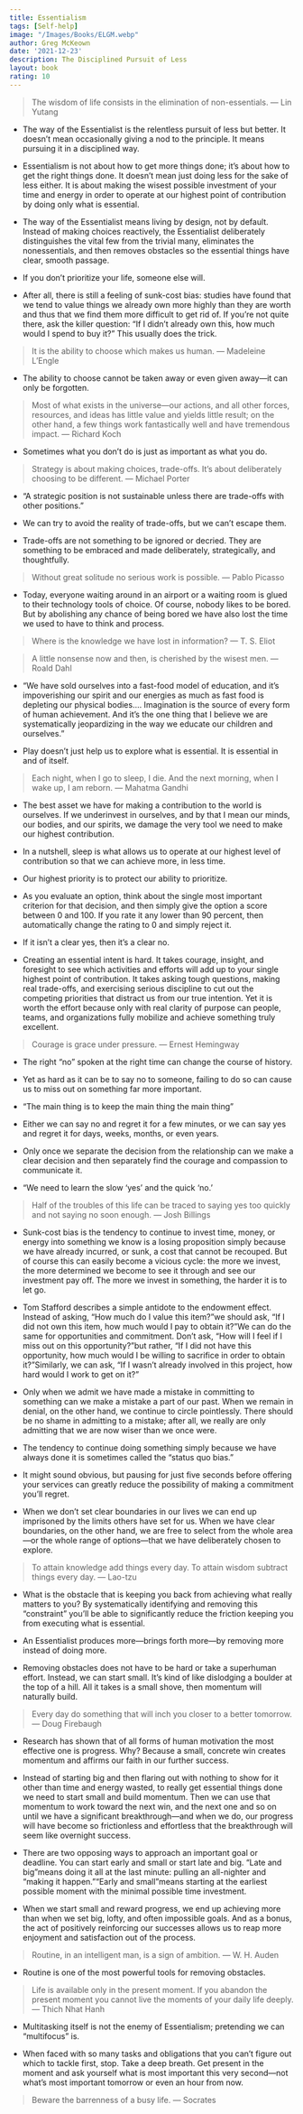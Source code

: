 ```yaml
---
title: Essentialism
tags: [Self-help]
image: "/Images/Books/ELGM.webp"
author: Greg McKeown
date: '2021-12-23'
description: The Disciplined Pursuit of Less
layout: book
rating: 10
---
```


> The wisdom of life consists in the elimination of non-essentials. — Lin Yutang

- The way of the Essentialist is the relentless pursuit of less but better. It doesn’t mean occasionally giving a nod to the principle. It means pursuing it in a disciplined way.

- Essentialism is not about how to get more things done; it’s about how to get the right things done. It doesn’t mean just doing less for the sake of less either. It is about making the wisest possible investment of your time and energy in order to operate at our highest point of contribution by doing only what is essential.

- The way of the Essentialist means living by design, not by default. Instead of making choices reactively, the Essentialist deliberately distinguishes the vital few from the trivial many, eliminates the nonessentials, and then removes obstacles so the essential things have clear, smooth passage.

- If you don’t prioritize your life, someone else will.

- After all, there is still a feeling of sunk-cost bias: studies have found that we tend to value things we already own more highly than they are worth and thus that we find them more difficult to get rid of. If you’re not quite there, ask the killer question: “If I didn’t already own this, how much would I spend to buy it?” This usually does the trick.

> It is the ability to choose which makes us human. — Madeleine L’Engle
 
- The ability to choose cannot be taken away or even given away—it can only be forgotten.

> Most of what exists in the universe—our actions, and all other forces, resources, and ideas has little value and yields little result; on the other hand, a few things work fantastically well and have tremendous impact. — Richard Koch
 
- Sometimes what you don’t do is just as important as what you do.

> Strategy is about making choices, trade-offs. It’s about deliberately choosing to be different. — Michael Porter
 
- “A strategic position is not sustainable unless there are trade-offs with other positions.”

- We can try to avoid the reality of trade-offs, but we can’t escape them.

- Trade-offs are not something to be ignored or decried. They are something to be embraced and made deliberately, strategically, and thoughtfully.

> Without great solitude no serious work is possible. — Pablo Picasso
 
- Today, everyone waiting around in an airport or a waiting room is glued to their technology tools of choice. Of course, nobody likes to be bored. But by abolishing any chance of being bored we have also lost the time we used to have to think and process.

> Where is the knowledge we have lost in information? — T. S. Eliot
 
> A little nonsense now and then, is cherished by the wisest men. — Roald Dahl
 
- “We have sold ourselves into a fast-food model of education, and it’s impoverishing our spirit and our energies as much as fast food is depleting our physical bodies.… Imagination is the source of every form of human achievement. And it’s the one thing that I believe we are systematically jeopardizing in the way we educate our children and ourselves.”

- Play doesn’t just help us to explore what is essential. It is essential in and of itself.

> Each night, when I go to sleep, I die. And the next morning, when I wake up, I am reborn. — Mahatma Gandhi
 
- The best asset we have for making a contribution to the world is ourselves. If we underinvest in ourselves, and by that I mean our minds, our bodies, and our spirits, we damage the very tool we need to make our highest contribution.

- In a nutshell, sleep is what allows us to operate at our highest level of contribution so that we can achieve more, in less time.

- Our highest priority is to protect our ability to prioritize.

- As you evaluate an option, think about the single most important criterion for that decision, and then simply give the option a score between 0 and 100. If you rate it any lower than 90 percent, then automatically change the rating to 0 and simply reject it.

- If it isn’t a clear yes, then it’s a clear no.

- Creating an essential intent is hard. It takes courage, insight, and foresight to see which activities and efforts will add up to your single highest point of contribution. It takes asking tough questions, making real trade-offs, and exercising serious discipline to cut out the competing priorities that distract us from our true intention. Yet it is worth the effort because only with real clarity of purpose can people, teams, and organizations fully mobilize and achieve something truly excellent.

> Courage is grace under pressure. — Ernest Hemingway
 
- The right “no” spoken at the right time can change the course of history.

- Yet as hard as it can be to say no to someone, failing to do so can cause us to miss out on something far more important.

- “The main thing is to keep the main thing the main thing”

- Either we can say no and regret it for a few minutes, or we can say yes and regret it for days, weeks, months, or even years.

- Only once we separate the decision from the relationship can we make a clear decision and then separately find the courage and compassion to communicate it.

- “We need to learn the slow ‘yes’ and the quick ‘no.’

> Half of the troubles of this life can be traced to saying yes too quickly and not saying no soon enough. — Josh Billings
 
- Sunk-cost bias is the tendency to continue to invest time, money, or energy into something we know is a losing proposition simply because we have already incurred, or sunk, a cost that cannot be recouped. But of course this can easily become a vicious cycle: the more we invest, the more determined we become to see it through and see our investment pay off. The more we invest in something, the harder it is to let go.

- Tom Stafford describes a simple antidote to the endowment effect. Instead of asking, “How much do I value this item?”we should ask, “If I did not own this item, how much would I pay to obtain it?”We can do the same for opportunities and commitment. Don’t ask, “How will I feel if I miss out on this opportunity?”but rather, “If I did not have this opportunity, how much would I be willing to sacrifice in order to obtain it?”Similarly, we can ask, “If I wasn’t already involved in this project, how hard would I work to get on it?”

- Only when we admit we have made a mistake in committing to something can we make a mistake a part of our past. When we remain in denial, on the other hand, we continue to circle pointlessly. There should be no shame in admitting to a mistake; after all, we really are only admitting that we are now wiser than we once were.

- The tendency to continue doing something simply because we have always done it is sometimes called the “status quo bias.”

- It might sound obvious, but pausing for just five seconds before offering your services can greatly reduce the possibility of making a commitment you’ll regret.

- When we don’t set clear boundaries in our lives we can end up imprisoned by the limits others have set for us. When we have clear boundaries, on the other hand, we are free to select from the whole area—or the whole range of options—that we have deliberately chosen to explore.

> To attain knowledge add things every day. To attain wisdom subtract things every day. — Lao-tzu
 
- What is the obstacle that is keeping you back from achieving what really matters to you? By systematically identifying and removing this “constraint” you’ll be able to significantly reduce the friction keeping you from executing what is essential.

- An Essentialist produces more—brings forth more—by removing more instead of doing more.

- Removing obstacles does not have to be hard or take a superhuman effort. Instead, we can start small. It’s kind of like dislodging a boulder at the top of a hill. All it takes is a small shove, then momentum will naturally build.

> Every day do something that will inch you closer to a better tomorrow. — Doug Firebaugh
 
- Research has shown that of all forms of human motivation the most effective one is progress. Why? Because a small, concrete win creates momentum and affirms our faith in our further success.

- Instead of starting big and then flaring out with nothing to show for it other than time and energy wasted, to really get essential things done we need to start small and build momentum. Then we can use that momentum to work toward the next win, and the next one and so on until we have a significant breakthrough—and when we do, our progress will have become so frictionless and effortless that the breakthrough will seem like overnight success.

- There are two opposing ways to approach an important goal or deadline. You can start early and small or start late and big. “Late and big”means doing it all at the last minute: pulling an all-nighter and “making it happen.”“Early and small”means starting at the earliest possible moment with the minimal possible time investment.

- When we start small and reward progress, we end up achieving more than when we set big, lofty, and often impossible goals. And as a bonus, the act of positively reinforcing our successes allows us to reap more enjoyment and satisfaction out of the process.

> Routine, in an intelligent man, is a sign of ambition. — W. H. Auden
 
- Routine is one of the most powerful tools for removing obstacles.

> Life is available only in the present moment. If you abandon the present moment you cannot live the moments of your daily life deeply. — Thich Nhat Hanh
 
- Multitasking itself is not the enemy of Essentialism; pretending we can “multifocus” is.

- When faced with so many tasks and obligations that you can’t figure out which to tackle first, stop. Take a deep breath. Get present in the moment and ask yourself what is most important this very second—not what’s most important tomorrow or even an hour from now.

> Beware the barrenness of a busy life. — Socrates